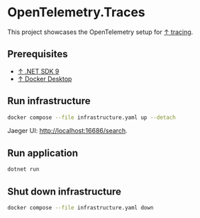 # OpenTelemetry.Traces

This project showcases the OpenTelemetry setup
for [↑ tracing](https://opentelemetry.io/docs/languages/dotnet/instrumentation).

## Prerequisites

- [↑ .NET SDK 9](https://dotnet.microsoft.com/en-us/download/dotnet/8.0)
- [↑ Docker Desktop](https://www.docker.com/products/docker-desktop/)

## Run infrastructure

```bash
docker compose --file infrastructure.yaml up --detach
```

Jaeger UI: <http://localhost:16686/search>.

## Run application

```bash
dotnet run
```

## Shut down infrastructure

```bash
docker compose --file infrastructure.yaml down
```